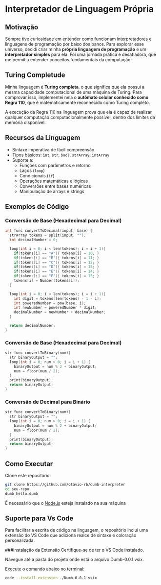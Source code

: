 # Interpretador de Linguagem Própria

## Motivação

Sempre tive curiosidade em entender como funcionam interpretadores e linguagens de programação por baixo dos panos. Para explorar esse universo, decidi criar minha **própria linguagem de programação** e um **interpretador simples** para ela. Foi uma jornada prática e desafiadora, que me permitiu entender conceitos fundamentais da computação.

## Turing Completude

Minha linguagem é **Turing completa**, o que significa que ela possui a mesma capacidade computacional de uma máquina de Turing. Para comprovar isso, implementei nela o **autômato celular conhecido como Regra 110**, que é matematicamente reconhecido como Turing completo.

A execução da Regra 110 na linguagem prova que ela é capaz de realizar qualquer computação computacionalmente possível, dentro dos limites da memória disponível.

## Recursos da Linguagem

- Sintaxe imperativa de fácil compreensão
- Tipos básicos: `int`, `str`, `bool`, `strArray`, `intArray`
- Suporte a:
  - Funções com parâmetros e retorno
  - Laços (`loop`)
  - Condicionais (`if`)
  - Operações matemáticas e lógicas
  - Conversões entre bases numéricas
  - Manipulação de arrays e strings

## Exemplos de Código

### Conversão de Base (Hexadecimal para Decimal)

```c
int func convertToDecimal(input, base) {
  strArray tokens = split(input, "");
  int decimalNumber = 0;

  loop(int i = 0; i < len(tokens); i = i + 1){
    if(tokens[i] == "A"){ tokens[i] = 10; }
    if(tokens[i] == "B"){ tokens[i] = 11; }
    if(tokens[i] == "C"){ tokens[i] = 12; }
    if(tokens[i] == "D"){ tokens[i] = 13; }
    if(tokens[i] == "E"){ tokens[i] = 14; }
    if(tokens[i] == "F"){ tokens[i] = 15; }
    tokens[i] = Number(tokens[i]);
  }

  loop(int i = 0; i < len(tokens); i = i + 1){
    int digit = tokens[len(tokens) - 1 - i];
    int poweredNumber = pow(base, i);
    int newNumber = poweredNumber * digit;
    decimalNumber = newNumber + decimalNumber;
  }

  return decimalNumber;
}
```

### Conversão de Base (Hexadecimal para Decimal)

```c
str func convertToBinary(num){
  str binaryOutput = "";
  loop(int i = 0; num > 0; i = i + 1) {
    binaryOutput = num % 2 + binaryOutput;
    num = floor(num / 2);
  }
  print(binaryOutput);
  return binaryOutput;
}
```

### Conversão de Decimal para Binário
```c
str func convertToBinary(num){
  str binaryOutput = "";
  loop(int i = 0; num > 0; i = i + 1) {
    binaryOutput = num % 2 + binaryOutput;
    num = floor(num / 2);
  }
  print(binaryOutput);
  return binaryOutput;
}
```

## Como Executar
Clone este repositório:
```bash
git clone https://github.com/otavio-rb/dumb-interpreter
cd seu-repo
dumb hello.dumb
```
É necessário que o [Node.js](https://nodejs.org/pt) esteja instalado na sua máquina

## Suporte para Vs Code

Para facilitar a escrita de código na linguagem, o repositório inclui uma extensão do VS Code que adiciona realce de sintaxe e coloração personalizada.

###Instalação da Extensão
Certifique-se de ter o VS Code instalado.

Navegue até a pasta do projeto onde está o arquivo Dumb-0.0.1.vsix.

Execute o comando abaixo no terminal:
```bash
code --install-extension ./Dumb-0.0.1.vsix
```
